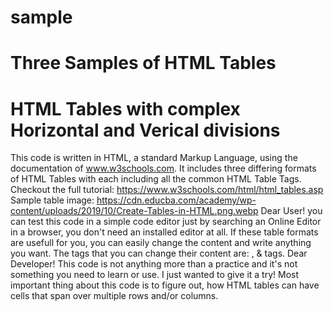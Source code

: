 # sample
# Three Samples of HTML Tables
# HTML Tables with complex Horizontal and Verical divisions
This code is written in HTML, a standard Markup Language, using the documentation of www.w3schools.com. It includes three differing formats of HTML Tables with each including all the common HTML Table Tags.
Checkout the full tutorial: https://www.w3schools.com/html/html_tables.asp
Sample table image: https://cdn.educba.com/academy/wp-content/uploads/2019/10/Create-Tables-in-HTML.png.webp
Dear User! you can test this code in a simple code editor just by searching an Online Editor in a browser, you don't need an installed editor at all. If these table formats are usefull for you, you can easily change the content and write anything you want. The tags that you can change their content are: <caption>, <th> & <td> tags.
Dear Developer! This code is not anything more than a practice and it's not something you need to learn or use. I just wanted to give it a try!
Most important thing about this code is to figure out, how HTML tables can have cells that span over multiple rows and/or columns.
